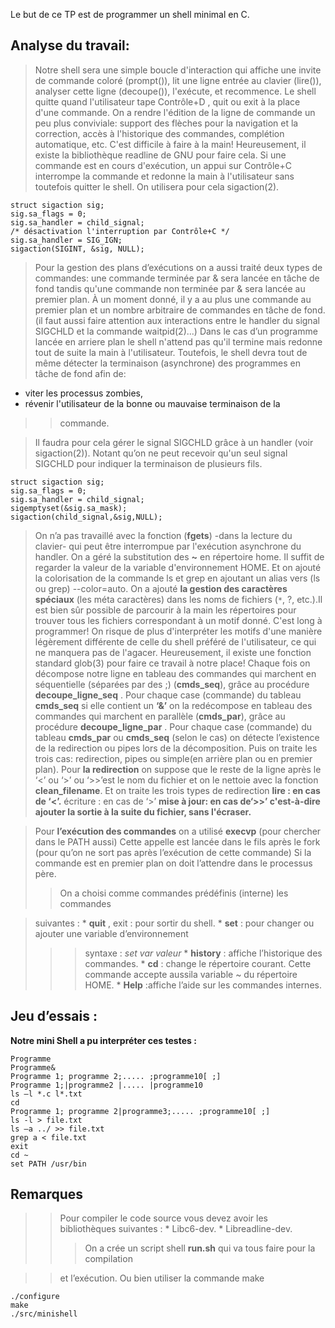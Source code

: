 Le but de ce TP est de programmer un shell minimal en C.

## Analyse du travail: ##

> Notre shell sera une simple boucle d'interaction qui affiche une invite de
commande coloré (prompt()), lit une ligne entrée au clavier (lire()), analyser
cette ligne (decoupe()), l'exécute, et recommence.
> Le shell quitte quand l'utilisateur tape Contrôle+D , quit ou exit à la place
d'une commande.
> On a rendre l'édition de la ligne de commande un peu plus conviviale:
support des flèches pour la navigation et la correction, accès à l'historique des
commandes, complétion automatique, etc. C'est difficile à faire à la main!
Heureusement, il existe la bibliothèque readline de GNU pour faire cela.
> Si une commande est en cours d'exécution, un appui sur Contrôle+C
interrompe la commande et redonne la main à l'utilisateur sans toutefois quitter
le shell. On utilisera pour cela sigaction(2).
```
struct sigaction sig;
sig.sa_flags = 0;
sig.sa_handler = child_signal;
/* désactivation l'interruption par Contrôle+C */
sig.sa_handler = SIG_IGN;
sigaction(SIGINT, &sig, NULL);
```

> Pour la gestion des plans d’exécutions on a aussi traité deux types de
commandes: une commande terminée par & sera lancée en tâche de fond tandis
qu'une commande non terminée par & sera lancée au premier plan. À un moment
donné, il y a au plus une commande au premier plan et un nombre arbitraire de
commandes en tâche de fond. (il faut aussi faire attention aux interactions entre
le handler du signal SIGCHLD et la commande waitpid(2)...)
> Dans le cas d’un programme lancée en arriere plan le shell n'attend pas qu'il
termine mais redonne tout de suite la main à l'utilisateur. Toutefois, le shell devra
tout de même détecter la terminaison (asynchrone) des programmes en tâche de
fond afin de:
  * viter les processus zombies,
  * révenir l'utilisateur de la bonne ou mauvaise terminaison de la
> > commande.


> Il faudra pour cela gérer le signal SIGCHLD grâce à un handler
(voir sigaction(2)). Notant qu’on ne peut recevoir qu'un seul
signal SIGCHLD pour indiquer la terminaison de plusieurs fils.
```
struct sigaction sig;
sig.sa_flags = 0;
sig.sa_handler = child_signal;
sigemptyset(&sig.sa_mask);
sigaction(child_signal,&sig,NULL);
```

> On n’a pas travaillé avec la fonction (**fgets**) -dans la lecture du clavier- qui peut
être interrompue par l'exécution asynchrone du handler.
> On a géré la substitution des **~** en répertoire home. Il suffit de regarder la
valeur de la variable d'environnement HOME. Et on ajouté la colorisation de la
commande ls et grep en ajoutant un alias vers (ls ou grep) --color=auto.
> On a ajouté **la gestion des caractères spéciaux** (les méta caractères) dans les
noms de fichiers (`*`, ?, etc.).Il est bien sûr possible de parcourir à la main les
répertoires pour trouver tous les fichiers correspondant à un motif donné. C'est long
à programmer! On risque de plus d'interpréter les motifs d'une manière légèrement
différente de celle du shell préféré de l'utilisateur, ce qui ne manquera pas de
l'agacer. Heureusement, il existe une fonction standard glob(3) pour faire ce
travail à notre place!
> Chaque fois on décompose notre ligne en tableau des commandes qui
marchent en séquentielle (séparées par des ;) (**cmds\_seq**), grâce au procédure
**decoupe\_ligne\_seq** .
> Pour chaque case (commande) du tableau **cmds\_seq** si elle contient un **‘&’** on
la redécompose en tableau des commandes qui marchent en parallèle (**cmds\_par**),
grâce au procédure **decoupe\_ligne\_par** .
> Pour chaque case (commande) du tableau **cmds\_par** ou **cmds\_seq** (selon le
cas) on détecte l’existence de la redirection ou pipes lors de la décomposition.
> Puis on traite les trois cas: redirection, pipes ou simple(en arrière plan ou en
premier plan).
> Pour **la redirection** on suppose que le reste de la ligne après le ‘<’ ou ‘>’ ou
‘>>’est le nom du fichier et on le nettoie avec la fonction **clean\_filename**. Et on traite
les trois types de redirection
**lire : en cas de ‘<’.** écriture : en cas de ‘>’
**mise à jour: en cas de‘>>’ c'est-à-dire ajouter la sortie à la suite du fichier,
> sans l'écraser.**

> Pour **l’exécution des commandes** on a utilisé **execvp** (pour chercher dans le PATH aussi)
> Cette appelle est lancée dans le fils après le fork (pour qu’on ne sort pas après
l’exécution de cette commande)
> Si la commande est en premier plan on doit l’attendre dans le processus père.
> > On a choisi comme commandes prédéfinis (interne) les commandes

> suivantes :
    * **quit** , exit : pour sortir du shell.
    * **set** : pour changer ou ajouter une variable d’environnement
> > > syntaxe : _set var valeur_
    * **history** : affiche l’historique des commandes.
    * **cd** : change le répertoire courant. Cette commande accepte aussila  variable ~ du répertoire HOME.
    * **Help** :affiche l’aide sur les commandes internes.
## Jeu d’essais : ##
**Notre mini Shell a pu interpréter ces testes :**
```
Programme
Programme&
Programme 1; programme 2;..... ;programme10[ ;]
Programme 1;|programme2 |..... |programme10
ls –l *.c l*.txt
cd
Programme 1; programme 2|programme3;..... ;programme10[ ;]
ls -l > file.txt
ls –a ../ >> file.txt
grep a < file.txt
exit
cd ~
set PATH /usr/bin
```
## Remarques ##

> > Pour compiler le code source vous devez avoir les bibliothèques
suivantes :
    * Libc6-dev.
    * Libreadline-dev.
> > > On a crée un script shell **run.sh** qui va tous faire pour la compilation

> > et l’exécution.
> > Ou bien utiliser la commande make
```
./configure
make 
./src/minishell
```